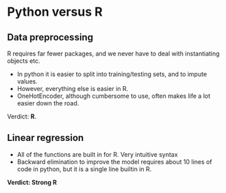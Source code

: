 # Python versus R

## Data preprocessing

R requires far fewer packages, and we never have to deal with instantiating objects etc.

- In python it is easier to split into training/testing sets, and to impute values.
- However, everything else is easier in R.
- OneHotEncoder, although cumbersome to use, often makes life a lot easier down the road.

Verdict: **R**.

## Linear regression

- All of the functions are built in for R. Very intuitive syntax
- Backward elimination to improve the model requires about 10 lines of code in python, but it is a single line builtin in R.

**Verdict: Strong R**
